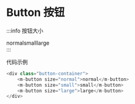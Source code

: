 # Button 按钮
:::info
按钮大小
<div class="button-container">
    <m-button size="normal">normal</m-button>
    <m-button size="small">small</m-button>
    <m-button size="large">large</m-button>
</div>
:::

代码示例
```js
<div class="button-container">
    <m-button size="normal">normal</m-button>
    <m-button size="small">small</m-button>
    <m-button size="large">large</m-button>
</div>
```

<style> 
    .button-container {
        display: flex;
    }
    button {
        margin-right: 20%;
    }
</style>